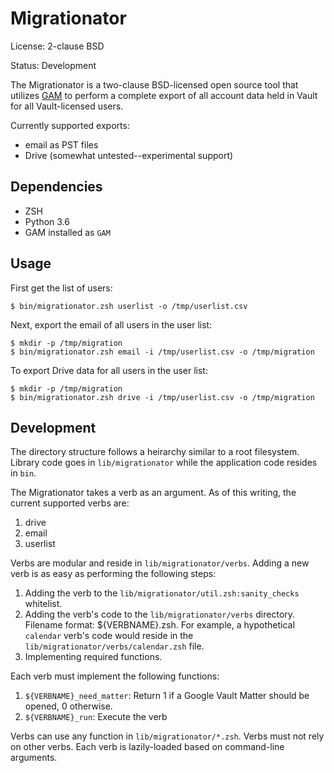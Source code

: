# Migrationator

License: 2-clause BSD

Status: Development

The Migrationator is a two-clause BSD-licensed open source tool that
utilizes [GAM](https://github.com/jay0lee/GAM) to perform a complete
export of all account data held in Vault for all Vault-licensed users.

Currently supported exports:

* email as PST files
* Drive (somewhat untested--experimental support)

## Dependencies

* ZSH
* Python 3.6
* GAM installed as `GAM`

## Usage

First get the list of users:

```
$ bin/migrationator.zsh userlist -o /tmp/userlist.csv
```

Next, export the email of all users in the user list:

```
$ mkdir -p /tmp/migration
$ bin/migrationator.zsh email -i /tmp/userlist.csv -o /tmp/migration
```

To export Drive data for all users in the user list:

```
$ mkdir -p /tmp/migration
$ bin/migrationator.zsh drive -i /tmp/userlist.csv -o /tmp/migration
```

## Development

The directory structure follows a heirarchy similar to a root
filesystem. Library code goes in `lib/migrationator` while the
application code resides in `bin`.

The Migrationator takes a verb as an argument. As of this writing, the
current supported verbs are:

1. drive
1. email
1. userlist

Verbs are modular and reside in `lib/migrationator/verbs`. Adding a
new verb is as easy as performing the following steps:

1. Adding the verb to the `lib/migrationator/util.zsh:sanity_checks`
   whitelist.
1. Adding the verb's code to the `lib/migrationator/verbs` directory.
   Filename format: ${VERBNAME}.zsh. For example, a hypothetical
   `calendar` verb's code would reside in the
   `lib/migrationator/verbs/calendar.zsh` file.
1. Implementing required functions.

Each verb must implement the following functions:

1. `${VERBNAME}_need_matter`: Return 1 if a Google Vault Matter should
   be opened, 0 otherwise.
1. `${VERBNAME}_run`: Execute the verb

Verbs can use any function in `lib/migrationator/*.zsh`. Verbs must
not rely on other verbs. Each verb is lazily-loaded based on
command-line arguments.
